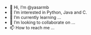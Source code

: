 - 👋 Hi, I’m @yasarmb
- 👀 I’m interested in Python, Java and C.
- 🌱 I’m currently learning ...
- 💞️ I’m looking to collaborate on ...
- 📫 How to reach me ...

<!---
yasarmb/yasarmb is a ✨ special ✨ repository because its `README.md` (this file) appears on your GitHub profile.
You can click the Preview link to take a look at your changes.
--->
